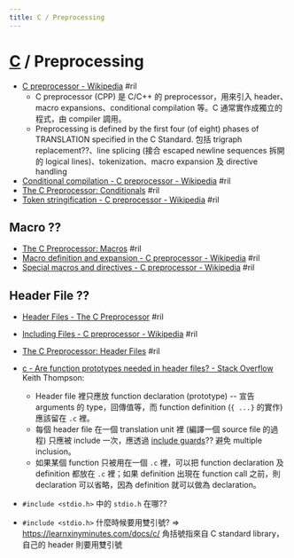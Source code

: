 ```yaml
---
title: C / Preprocessing
---
```

# [C](c.md) / Preprocessing

  - [C preprocessor \- Wikipedia](https://en.wikipedia.org/wiki/C_preprocessor) #ril
      - C preprocessor (CPP) 是 C/C++ 的 preprocessor，用來引入 header、macro expansions、conditional compilation 等。C 通常實作成獨立的程式，由 compiler 調用。
      - Preprocessing is defined by the first four (of eight) phases of TRANSLATION specified in the C Standard. 包括 trigraph replacement??、line splicing (接合 escaped newline sequences 拆開的 logical lines)、tokenization、macro expansion 及 directive handling
  - [Conditional compilation - C preprocessor \- Wikipedia](https://en.wikipedia.org/wiki/C_preprocessor#Conditional_compilation) #ril
  - [The C Preprocessor: Conditionals](https://gcc.gnu.org/onlinedocs/cpp/Conditionals.html#Conditionals) #ril
  - [Token stringification - C preprocessor \- Wikipedia](https://en.wikipedia.org/wiki/C_preprocessor#Token_stringification) #ril

## Macro ??

  - [The C Preprocessor: Macros](https://gcc.gnu.org/onlinedocs/cpp/Macros.html#Macros) #ril
  - [Macro definition and expansion - C preprocessor \- Wikipedia](https://en.wikipedia.org/wiki/C_preprocessor#Macro_definition_and_expansion) #ril
  - [Special macros and directives - C preprocessor \- Wikipedia](https://en.wikipedia.org/wiki/C_preprocessor#Special_macros_and_directives) #ril

## Header File ??

  - [Header Files \- The C Preprocessor](https://gcc.gnu.org/onlinedocs/gcc-4.1.2/cpp/Header-Files.html) #ril
  - [Including Files - C preprocessor \- Wikipedia](https://en.wikipedia.org/wiki/C_preprocessor#Including_files) #ril
  - [The C Preprocessor: Header Files](https://gcc.gnu.org/onlinedocs/cpp/Header-Files.html#Header-Files) #ril

  - [c \- Are function prototypes needed in header files? \- Stack Overflow](https://stackoverflow.com/questions/20180734/) Keith Thompson:

      - Header file 裡只應放 function declaration (prototype) -- 宣告 arguments 的 type，回傳值等，而 function definition (`{ ...}` 的實作) 應該留在 `.c` 裡。
      - 每個 header file 在一個 translation unit 裡 (編譯一個 source file 的過程) 只應被 include 一次，應透過 [include guards](https://en.wikipedia.org/wiki/Include_guard)?? 避免 multiple inclusion。
      - 如果某個 function 只被用在一個 `.c` 裡，可以把 function declaration 及 definition 都放在 `.c` 裡；如果 definition 出現在 function call 之前，則 declaration 可以省略，因為 definition 就可以做為 declaration。

  - `#include <stdio.h>` 中的 `stdio.h` 在哪??
  - `#include <stdio.h>` 什麼時候要用雙引號? => https://learnxinyminutes.com/docs/c/ 角括號指來自 C standard library，自己的 header 則要用雙引號

